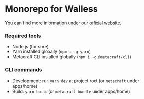 # Monorepo for Walless

You can find more information under our [official website](https://walless.io).

### Required tools
- Node.js (for sure)
- Yarn installed globally (`npm i -g yarn`)
- Metacraft CLI installed globally (`npm i -g @metacraft/cli`)

### CLI commands
- Development: run `yarn dev` at project root (or `metacraft` under apps/home)
- Build: `yarn build` (or `metacraft bundle` under apps/home)
